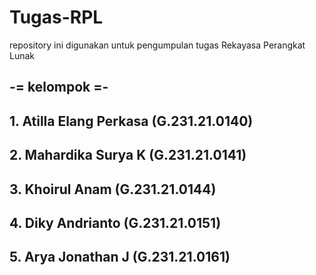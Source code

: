 # Tugas-RPL
repository ini digunakan untuk pengumpulan tugas Rekayasa Perangkat Lunak

## -= kelompok =- 
## 1. Atilla Elang Perkasa (G.231.21.0140)
## 2. Mahardika Surya K (G.231.21.0141)
## 3. Khoirul Anam (G.231.21.0144)
## 4. Diky Andrianto (G.231.21.0151)
## 5. Arya Jonathan J (G.231.21.0161)
